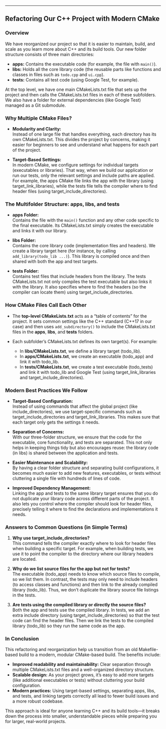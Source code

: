 ------------------------------------------------------------

## Refactoring Our C++ Project with Modern CMake

### Overview

We have reorganized our project so that it is easier to maintain, build, and scale as you learn more about C++ and its build tools. Our new folder structure consists of three main directories:

- **apps:** Contains the executable code (for example, the file with `main()`).
- **libs:** Holds all the core library code (the reusable parts like functions and classes in files such as `todo.cpp` and `ui.cpp`).
- **tests:** Contains all test code (using Google Test, for example).

At the top level, we have one main CMakeLists.txt file that sets up the project and then calls the CMakeLists.txt files in each of these subfolders. We also have a folder for external dependencies (like Google Test) managed as a Git submodule.

### Why Multiple CMake Files?

- **Modularity and Clarity:**  
  Instead of one large file that handles everything, each directory has its own CMakeLists.txt. This divides the project by concerns, making it easier for beginners to see and understand what happens for each part of the project.
  
- **Target-Based Settings:**  
  In modern CMake, we configure settings for individual targets (executables or libraries). That way, when we build our application or run our tests, only the relevant settings and include paths are applied. For example, the apps CMake file links the app with the library (using target_link_libraries), while the tests file tells the compiler where to find header files (using target_include_directories).

### The Multifolder Structure: apps, libs, and tests

- **apps Folder:**  
  Contains the file with the `main()` function and any other code specific to the final executable. Its CMakeLists.txt simply creates the executable and links it with our library.
  
- **libs Folder:**  
  Contains the core library code (implementation files and headers). We create a library target here (for instance, by calling `add_library(todo_lib ...)`). This library is compiled once and then shared with both the app and test targets.
  
- **tests Folder:**  
  Contains test files that include headers from the library. The tests CMakeLists.txt not only compiles the test executable but also links it with the library. It also specifies where to find the headers (so the compiler can locate them) using target_include_directories.

### How CMake Files Call Each Other

- The **top-level CMakeLists.txt** acts as a “table of contents” for the project. It sets common settings like the C++ standard (C++17 in our case) and then uses `add_subdirectory()` to include the CMakeLists.txt files in the **apps**, **libs**, and **tests** folders.
  
- Each subfolder’s CMakeLists.txt defines its own target(s). For example:
  - In **libs/CMakeLists.txt**, we define a library target (todo_lib).
  - In **apps/CMakeLists.txt**, we create an executable (todo_app) and link it with todo_lib.
  - In **tests/CMakeLists.txt**, we create a test executable (todo_tests) and link it with todo_lib and Google Test (using target_link_libraries and target_include_directories).

### Modern Best Practices We Follow

- **Target-Based Configuration:**  
  Instead of using commands that affect the global project (like include_directories), we use target-specific commands such as target_include_directories and target_link_libraries. This makes sure that each target only gets the settings it needs.

- **Separation of Concerns:**  
  With our three-folder structure, we ensure that the code for the executable, core functionality, and tests are separated. This not only helps in keeping things tidy but also encourages reuse: the library code (in libs) is shared between the application and tests.

- **Easier Maintenance and Scalability:**  
  By having a clear folder structure and separating build configurations, it becomes much easier to add new features, executables, or tests without cluttering a single file with hundreds of lines of code.

- **Improved Dependency Management:**  
  Linking the app and tests to the same library target ensures that you do not duplicate your library code across different parts of the project. It also lets you control where the compiler should look for header files, precisely telling it where to find the declarations and implementations it needs.

### Answers to Common Questions (in Simple Terms)

1. **Why use target_include_directories?**  
   This command tells the compiler exactly where to look for header files when building a specific target. For example, when building tests, we use it to point the compiler to the directory where our library headers are located.

2. **Why do we list source files for the app but not for tests?**  
   The executable (todo_app) needs to know which source files to compile, so we list them. In contrast, the tests may only need to include headers (to access classes and functions) and then link to the already compiled library (todo_lib). Thus, we don’t duplicate the library source file listings in the tests.

3. **Are tests using the compiled library or directly the source files?**  
   Both the app and tests use the compiled library. In tests, we add an extra include directory (using target_include_directories) so that the test code can find the header files. Then we link the tests to the compiled library (todo_lib) so they run the same code as the app.

### In Conclusion

This refactoring and reorganization help us transition from an old Makefile-based build to a modern, modular CMake-based build. The benefits include:
  
- **Improved readability and maintainability:** Clear separation through multiple CMakeLists.txt files and a well-organized directory structure.
- **Scalable design:** As your project grows, it’s easy to add more targets (like additional executables or tests) without cluttering your build configuration.
- **Modern practices:** Using target-based settings, separating apps, libs, and tests, and linking targets correctly all lead to fewer build issues and a more robust codebase.

This approach is ideal for anyone learning C++ and its build tools—it breaks down the process into smaller, understandable pieces while preparing you for larger, real-world projects.
